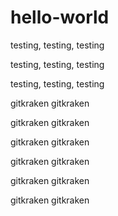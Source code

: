 # hello-world

testing, testing, testing

testing, testing, testing

testing, testing, testing

gitkraken gitkraken

gitkraken gitkraken

gitkraken gitkraken

gitkraken gitkraken

gitkraken gitkraken

gitkraken gitkraken
